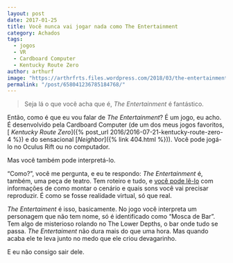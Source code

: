 ```yaml
---
layout: post
date: 2017-01-25
title: Você nunca vai jogar nada como The Entertainment
category: Achados
tags:
  - jogos
  - VR
  - Cardboard Computer
  - Kentucky Route Zero
author: arthurf
image: "https://arthrfrts.files.wordpress.com/2018/03/the-entertainment.jpg"
permalink: "/post/658041236785184768/"
---
```


> Seja lá o que você acha que é, _The Entertainment_ é fantástico.

Então, como é que eu vou falar de _The Entertainment_? É um jogo, eu acho. É desenvolvido pela Cardboard Computer (de um dos meus jogos favoritos,[ _Kentucky Route Zero_]({% post_url 2016/2016-07-21-kentucky-route-zero-4 %}) e do sensacional [_Neighbor_]({% link 404.html %})). Você pode jogá-lo no Oculus Rift ou no computador.

Mas você também pode interpretá-lo.

“Como?”, você me pergunta, e eu te respondo: _The Entertainment_ é, também, uma peça de teatro. Tem roteiro e tudo, e [você pode lê-lo](http://www.lulu.com/shop/lem-doolittle/the-entertainment/paperback/product-21312732.html) com informações de como montar o cenário e quais sons você vai precisar reproduzir. É como se fosse realidade virtual, só que real.

_The Entertaiment_ é isso, basicamente. No jogo você interpreta um personagem que não tem nome, só é identificado como “Mosca de Bar”. Tem algo de misterioso rolando no The Lower Depths, o bar onde tudo se passa. _The Entertaiment_ não dura mais do que uma hora. Mas quando acaba ele te leva junto no medo que ele criou devagarinho.

E eu não consigo sair dele.
